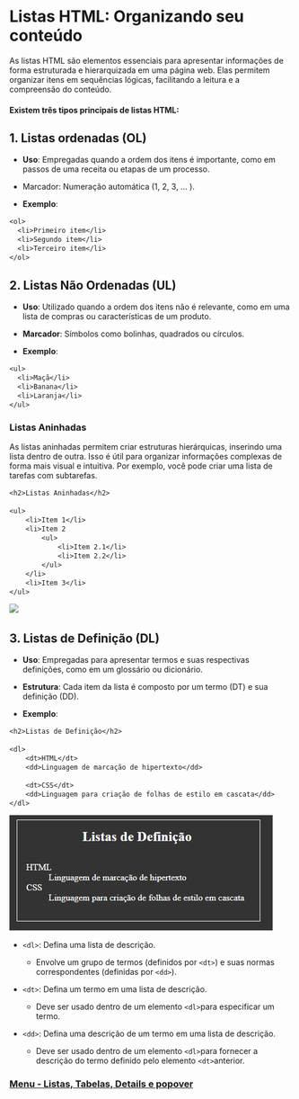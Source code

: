 # Listas HTML: Organizando seu conteúdo

As listas HTML são elementos essenciais para apresentar informações de forma estruturada e hierarquizada em uma página web. Elas permitem organizar itens em sequências lógicas, facilitando a leitura e a compreensão do conteúdo.

#### Existem três tipos principais de listas HTML:

## 1. Listas ordenadas (OL)

- **Uso**: Empregadas quando a ordem dos itens é importante, como em passos de uma receita ou etapas de um processo.
- Marcador: Numeração automática (1, 2, 3, ... ).

- **Exemplo**:

```
<ol>
  <li>Primeiro item</li>
  <li>Segundo item</li>
  <li>Terceiro item</li>
</ol>
```

## 2. Listas Não Ordenadas (UL)

- **Uso**: Utilizado quando a ordem dos itens não é relevante, como em uma lista de compras ou características de um produto.
- **Marcador**: Símbolos como bolinhas, quadrados ou círculos.

- **Exemplo**:

```
<ul>
  <li>Maçã</li>
  <li>Banana</li>
  <li>Laranja</li>
</ul>
```

### Listas Aninhadas

As listas aninhadas permitem criar estruturas hierárquicas, inserindo uma lista dentro de outra. Isso é útil para organizar informações complexas de forma mais visual e intuitiva. Por exemplo, você pode criar uma lista de tarefas com subtarefas.

```
<h2>Listas Aninhadas</h2>

<ul>
    <li>Item 1</li>
    <li>Item 2
        <ul>
            <li>Item 2.1</li>
            <li>Item 2.2</li>
        </ul>
    </li>
    <li>Item 3</li>
</ul>
```

<img src="img/çlistas-aninhadas.PNG">

## 3. Listas de Definição (DL)

- **Uso**: Empregadas para apresentar termos e suas respectivas definições, como em um glossário ou dicionário.
- **Estrutura**: Cada item da lista é composto por um termo (DT) e sua definição (DD).

- **Exemplo**:

```
<h2>Listas de Definição</h2>

<dl>
    <dt>HTML</dt>
    <dd>Linguagem de marcação de hipertexto</dd>

    <dt>CSS</dt>
    <dd>Linguagem para criação de folhas de estilo em cascata</dd>
</dl>
```
<img src="img/listas-definicao.PNG">

- `<dl>`: Defina uma lista de descrição.
  - Envolve um grupo de termos (definidos por `<dt>`) e suas normas correspondentes (definidas por `<dd>`).


- `<dt>`: Defina um termo em uma lista de descrição.
  - Deve ser usado dentro de um elemento `<dl>`para especificar um termo.

- `<dd>`: Defina uma descrição de um termo em uma lista de descrição.
  - Deve ser usado dentro de um elemento `<dl>`para fornecer a descrição do termo definido pelo elemento `<dt>`anterior.

### [Menu - Listas, Tabelas, Details e popover](menu.md)

